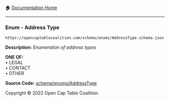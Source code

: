 :house: [Documentation Home](../../../README.md)

---

### Enum - Address Type

`https://opencaptablecoalition.com/schema/enums/AddressType.schema.json`

**Description:** _Enumeration of address types_

**ONE OF:**</br>&bull; LEGAL </br>&bull; CONTACT </br>&bull; OTHER

**Source Code:** [schema/enums/AddressType](../../../../schema/enums/AddressType.schema.json)

Copyright © 2022 Open Cap Table Coalition.
